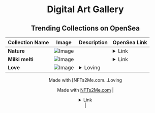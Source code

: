 <div align="center">

# Digital Art Gallery

## Trending Collections on OpenSea

| Collection Name                       | Image                                                                                     | Description                       | OpenSea Link                                                                                          |
|---------------------------------------|-------------------------------------------------------------------------------------------|-----------------------------------|--------------------------------------------------------------------------------------------------------|
| **Nature** | ![Image](https://i.seadn.io/s/raw/files/2f08509084b276c95b8295dad065d861.jpg?w=500&auto=format?w=200&auto=format) |  | <details><summary>Link</summary>[Nature](https://opensea.io/collection/nature-2759)</details> |
| **Milki melti** | ![Image](https://i.seadn.io/s/raw/files/fd497d4cbb3b727423ee9bb10ee07267.png?w=500&auto=format?w=200&auto=format) |  | <details><summary>Link</summary>[Milki melti](https://opensea.io/collection/milki-melti)</details> |
| **Love** | ![Image](https://i.seadn.io/s/raw/files/17d95afa82e6370b04e8ae4094fcc4fc.webp?w=500&auto=format?w=200&auto=format) | <details><summary>Loving

Made with [NFTs2Me.com...</summary>Loving

Made with [NFTs2Me.com](https://nfts2me.com/)</details> | <details><summary>Link</summary>[Love](https://opensea.io/collection/love-1526)</details> |

</div>